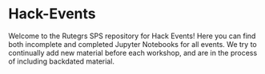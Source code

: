 # Hack-Events

Welcome to the Rutegrs SPS repository for Hack Events! Here you can find both incomplete and completed Jupyter Notebooks for all events. We try to continually add new material before each workshop, and are in the process of including backdated material.
